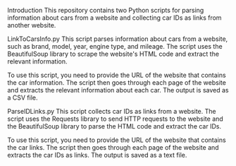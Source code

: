 Introduction
This repository contains two Python scripts for parsing information about cars from a website and collecting car IDs as links from another website.

LinkToCarsInfo.py
This script parses information about cars from a website, such as brand, model, year, engine type, and mileage. The script uses the BeautifulSoup library to scrape the website's HTML code and extract the relevant information.

To use this script, you need to provide the URL of the website that contains the car information. The script then goes through each page of the website and extracts the relevant information about each car. The output is saved as a CSV file.

ParseIDLinks.py
This script collects car IDs as links from a website. The script uses the Requests library to send HTTP requests to the website and the BeautifulSoup library to parse the HTML code and extract the car IDs.

To use this script, you need to provide the URL of the website that contains the car links. The script then goes through each page of the website and extracts the car IDs as links. The output is saved as a text file.
